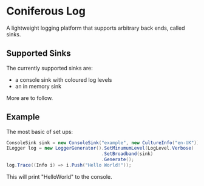 # Coniferous Log

A lightweight logging platform that supports arbitrary back ends, called sinks.

## Supported Sinks

The currently supported sinks are:

  * a console sink with coloured log levels
  * an in memory sink

More are to follow.

## Example

The most basic of set ups:

```csharp
ConsoleSink sink = new ConsoleSink("example", new CultureInfo("en-UK"));
ILogger log = new LoggerGenerator().SetMinumumLevel(LogLevel.Verbose)
                                   .SetBroadband(sink)
                                   .Generate();
log.Trace((Info i) => i.Push("Hello World!"));
```
This will print "HelloWorld" to the console.

